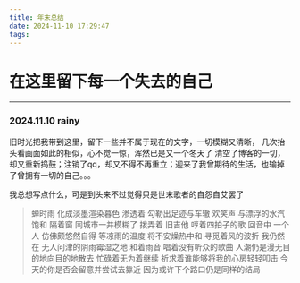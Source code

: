 ```yaml
---
title: 年末总结
date: 2024-11-10 17:29:47
tags:
---
```


# 在这里留下每一个失去的自己

---

### 2024.11.10  rainy

旧时光把我带到这里，留下一些并不属于现在的文字，一切模糊又清晰，
几次抬头看画面如此的相似，心不觉一惊，浑然已是又一个冬天了
清空了博客的一切，却又重新捣鼓；注销了qq，却又不得不再重立；迎来了我曾期待的生活，也输掉了曾拥有一切的自己。。。

我总想写点什么，可是到头来不过觉得只是世末歌者的自怨自艾罢了


> 蝉时雨 化成淡墨渲染暮色
> 渗透着 勾勒出足迹与车辙
> 欢笑声 与漂浮的水汽饱和
> 隔着窗 同城市一并模糊了
> 拨弄着 旧吉他 哼着四拍子的歌
> 回音中 一个人 仿佛颇悠然自得
> 等凉雨的温度 将不安燥热中和
> 寻觅着风的波折 
> 我仍然在 无人问津的阴雨霉湿之地
> 和着雨音 唱着没有听众的歌曲
> 人潮仍是漫无目的地向目的地散去
> 忙碌着无为着继续
> 祈求着谁能够将我的心房轻轻叩击
> 今天的你是否会留意并尝试去靠近
> 因为或许下个路口仍是同样的结局